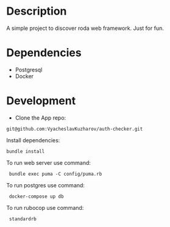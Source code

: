 # Description
A simple project to discover roda web framework. Just for fun.

# Dependencies
- Postgresql
- Docker

# Development
* Clone the App repo:

```
git@github.com:VyacheslavKuzharov/auth-checker.git
```

Install dependencies:
```
bundle install
```

To run web server use command:
```
 bundle exec puma -C config/puma.rb
```

To run postgres use command:
```
 docker-compose up db
```

To run rubocop use command:
```
 standardrb
```

